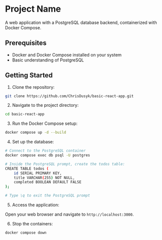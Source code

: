 # Project Name

A web application with a PostgreSQL database backend, containerized with Docker Compose.

## Prerequisites

- Docker and Docker Compose installed on your system
- Basic understanding of PostgreSQL

## Getting Started

1. Clone the repository:

```bash
git clone https://github.com/ChrisDusyk/basic-react-app.git
```

2. Navigate to the project directory:

```bash
cd basic-react-app
```

3. Run the Docker Compose setup:

```bash
docker compose up -d --build
```

4. Set up the database:

```bash
# Connect to the PostgreSQL container
docker compose exec db psql -U postgres

# Inside the PostgreSQL prompt, create the todos table:
CREATE TABLE todos (
    id SERIAL PRIMARY KEY,
    title VARCHAR(255) NOT NULL,
    completed BOOLEAN DEFAULT FALSE
);

# Type \q to exit the PostgreSQL prompt
```

5. Access the application:

Open your web browser and navigate to `http://localhost:3000`.

6. Stop the containers:

```bash
docker compose down
```
